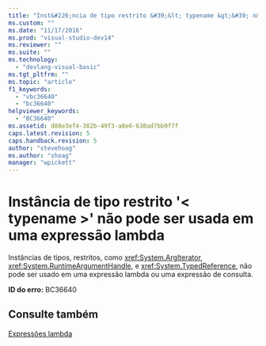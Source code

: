 ```yaml
---
title: "Inst&#226;ncia de tipo restrito &#39;&lt; typename &gt;&#39; n&#227;o pode ser usada em uma express&#227;o lambda | Microsoft Docs"
ms.custom: ""
ms.date: "11/17/2016"
ms.prod: "visual-studio-dev14"
ms.reviewer: ""
ms.suite: ""
ms.technology: 
  - "devlang-visual-basic"
ms.tgt_pltfrm: ""
ms.topic: "article"
f1_keywords: 
  - "vbc36640"
  - "bc36640"
helpviewer_keywords: 
  - "BC36640"
ms.assetid: d88e3ef4-382b-49f3-a8e6-638ad7bb9f7f
caps.latest.revision: 5
caps.handback.revision: 5
author: "stevehoag"
ms.author: "shoag"
manager: "wpickett"
---
```

# Inst&#226;ncia de tipo restrito &#39;&lt; typename &gt;&#39; n&#227;o pode ser usada em uma express&#227;o lambda
Instâncias de tipos, restritos, como <xref:System.ArgIterator>, <xref:System.RuntimeArgumentHandle>, e <xref:System.TypedReference>, não pode ser usado em uma expressão lambda ou uma expressão de consulta.  
  
 **ID do erro:** BC36640  
  
## Consulte também  
 [Expressões lambda](../../visual-basic/programming-guide/language-features/procedures/lambda-expressions.md)